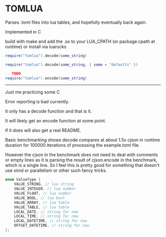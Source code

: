 # TOMLUA

Parses .toml files into lua tables, and hopefully eventually back again.

Implemented in C

build with make and add the .so to your LUA_CPATH (or package.cpath at runtime) or install via luarocks

```lua
require("tomlua").decode(some_string)

require("tomlua").decode(some_string, { some = "defaults" })

-- TODO
require("tomlua").encode(some_string)
```

---

Just me practicing some C

Error reporting is bad currently.

It only has a decode function and that is it.

It will likely get an encode function at some point.

If it does will also get a real README.

Basic benchmarking shows decode compares at about 1.5x cjson in runtime duration for 100000 iterations of processing the example.toml file.

However the cjson in the benchmark does not need to deal with comments or empty lines as it is parsing the result of cjson.encode in the benchmark, which is a single line.
So I feel this is pretty good for something that doesn't use simd or parallelism or other such fancy tricks.

```c
enum ValueType {
    VALUE_STRING, // lua string
    VALUE_INTEGER, // lua number
    VALUE_FLOAT, // lua number
    VALUE_BOOL, // lua bool
    VALUE_ARRAY, // lua table
    VALUE_TABLE, // lua table
    LOCAL_DATE, // string for now
    LOCAL_TIME, // string for now
    LOCAL_DATETIME, // string for now
    OFFSET_DATETIME, // string for now
};
```
